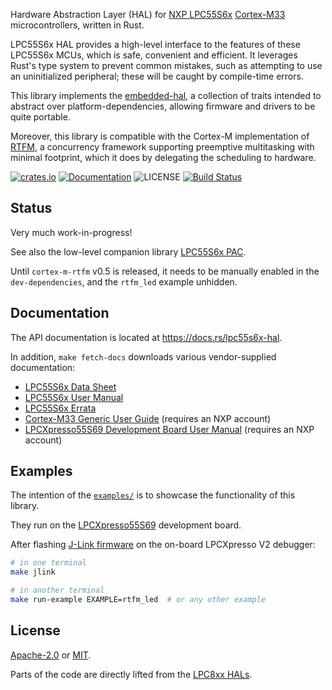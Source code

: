 
Hardware Abstraction Layer (HAL) for [NXP LPC55S6x][nxp-lpc55s6x] [Cortex-M33][cortex-m33] microcontrollers,
written in Rust.

LPC55S6x HAL provides a high-level interface to the features of these LPC55S6x MCUs, which is safe,
convenient and efficient. It leverages Rust's type system to prevent common mistakes, such as attempting
to use an uninitialized peripheral; these will be caught by compile-time errors.

This library implements the [embedded-hal][embedded-hal], a collection of traits intended to abstract
over platform-dependencies, allowing firmware and drivers to be quite portable.

Moreover, this library is compatible with the Cortex-M implementation of [RTFM][cortex-m-rtfm],
a concurrency framework supporting preemptive multitasking with minimal footprint, which it does by
delegating the scheduling to hardware.

[![crates.io][crates-image]][crates-link]
[![Documentation][docs-image]][docs-link]
![LICENSE][license-image]
[![Build Status][build-image]][build-link]

## Status

Very much work-in-progress!

See also the low-level companion library [LPC55S6x PAC][lpc55s6x-pac].

Until `cortex-m-rtfm` v0.5 is released, it needs to be manually enabled in the `dev-dependencies`,
and the `rtfm_led` example unhidden.

## Documentation

The API documentation is located at <https://docs.rs/lpc55s6x-hal>.

In addition, `make fetch-docs` downloads various vendor-supplied documentation:

- [LPC55S6x Data Sheet][datasheet]
- [LPC55S6x User Manual][usermanual]
- [LPC55S6x Errata][errata]
- [Cortex-M33 Generic User Guide][genericuserguide] (requires an NXP account)
- [LPCXpresso55S69 Development Board User Manual][evkusermanual] (requires an NXP account)

## Examples

The intention of the [`examples/`][examples] is to showcase the functionality of this library.

They run on the [LPCXpresso55S69][lpcxpresso55s69] development board.

After flashing [J-Link firmware][jlink-fw] on the on-board LPCXpresso V2 debugger:

```bash
# in one terminal
make jlink

# in another terminal
make run-example EXAMPLE=rtfm_led  # or any other example
```

## License

[Apache-2.0][apache2-link] or [MIT][mit-link].

Parts of the code are directly lifted from the [LPC8xx HALs][lpc8xx-hal].

[//]: # (links)

[nxp-lpc55s6x]: https://www.nxp.com/products/processors-and-microcontrollers/arm-microcontrollers/general-purpose-mcus/lpc5500-cortex-m33:LPC5500_SERIES
[cortex-m33]: https://developer.arm.com/ip-products/processors/cortex-m/cortex-m33
[embedded-hal]: https://lib.rs/embedded-hal
[cortex-m-rtfm]: https://lib.rs/cortex-m-rtfm
[lpc55s6x-pac]: https://lib.rs/lpc55s6x-pac
[lpc8xx-hal]: https://github.com/lpc-rs/lpc8xx-hal
[examples]: https://github.com/nickray/lpc55s6x-hal/tree/master/examples
[lpcxpresso55s69]: https://www.nxp.com/products/processors-and-microcontrollers/arm-microcontrollers/general-purpose-mcus/lpc5500-cortex-m33/lpcxpresso55s69-development-board:LPC55S69-EVK
[jlink-fw]: https://www.segger.com/products/debug-probes/j-link/models/other-j-links/lpcxpresso-on-board/

[crates-image]: https://img.shields.io/crates/v/lpc55s6x-hal.svg?style=flat-square
[crates-link]: https://crates.io/crates/lpc55s6x-hal
[build-image]: https://img.shields.io/circleci/build/github/nickray/lpc55s6x-hal/master.svg?style=flat-square
[build-link]: https://circleci.com/gh/nickray/lpc55s6x-hal/tree/master
[docs-image]: https://docs.rs/lpc55s6x-hal/badge.svg?style=flat-square
[docs-link]: https://docs.rs/lpc55s6x-hal

[license-image]: https://img.shields.io/badge/license-Apache2.0%2FMIT-blue.svg??style=flat-square
[apache2-link]: https://spdx.org/licenses/Apache-2.0.html
[mit-link]: https://spdx.org/licenses/MIT.html

[datasheet]: https://www.nxp.com/docs/en/data-sheet/LPC55S6x.pdf
[usermanual]: https://www.nxp.com/webapp/Download?colCode=UM11126
[errata]: https://www.nxp.com/docs/en/errata/ES_LPC55S6x.pdf
[genericuserguide]: https://static.docs.arm.com/100235/0004/arm_cortex_m33_dgug_100235_0004_00_en.pdf
[evkusermanual]: https://www.nxp.com/webapp/Download?colCode=UM11158
